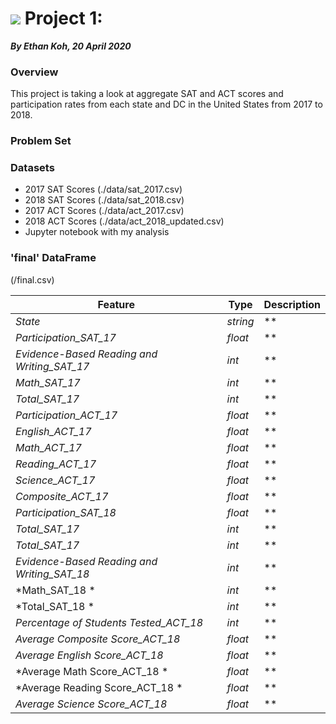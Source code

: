 # ![](https://ga-dash.s3.amazonaws.com/production/assets/logo-9f88ae6c9c3871690e33280fcf557f33.png) Project 1:
***By Ethan Koh, 20 April 2020***

### Overview

This project is taking a look at aggregate SAT and ACT scores and participation rates from each state and DC in the United States from 2017 to 2018.

### Problem Set

### Datasets
- 2017 SAT Scores (./data/sat_2017.csv)
- 2018 SAT Scores (./data/sat_2018.csv)
- 2017 ACT Scores (./data/act_2017.csv)
- 2018 ACT Scores (./data/act_2018_updated.csv)
- Jupyter notebook with my analysis

### 'final' DataFrame
(/final.csv)

|Feature|Type|Description|
|---|---|---|
|*State*|*string*|**|
|*Participation_SAT_17*|*float*|**|
|*Evidence-Based Reading and Writing_SAT_17*|*int*|**|
|*Math_SAT_17*|*int*|**|
|*Total_SAT_17*|*int*|**|
|*Participation_ACT_17*|*float*|**|
|*English_ACT_17*|*float*|**|
|*Math_ACT_17*|*float*|**|
|*Reading_ACT_17*|*float*|**|
|*Science_ACT_17*|*float*|**|
|*Composite_ACT_17*|*float*|**|
|*Participation_SAT_18*|*float*|**|
|*Total_SAT_17*|*int*|**|
|*Total_SAT_17*|*int*|**|
|*Evidence-Based Reading and Writing_SAT_18*|*int*|**|
|*Math_SAT_18 *|*int*|**|
|*Total_SAT_18 *|*int*|**|
|*Percentage of Students Tested_ACT_18*|*int*|**|
|*Average Composite Score_ACT_18*|*float*|**|
|*Average English Score_ACT_18*|*float*|**|
|*Average Math Score_ACT_18 *|*float*|**|
|*Average Reading Score_ACT_18 *|*float*|**|
|*Average Science Score_ACT_18*|*float*|**|
